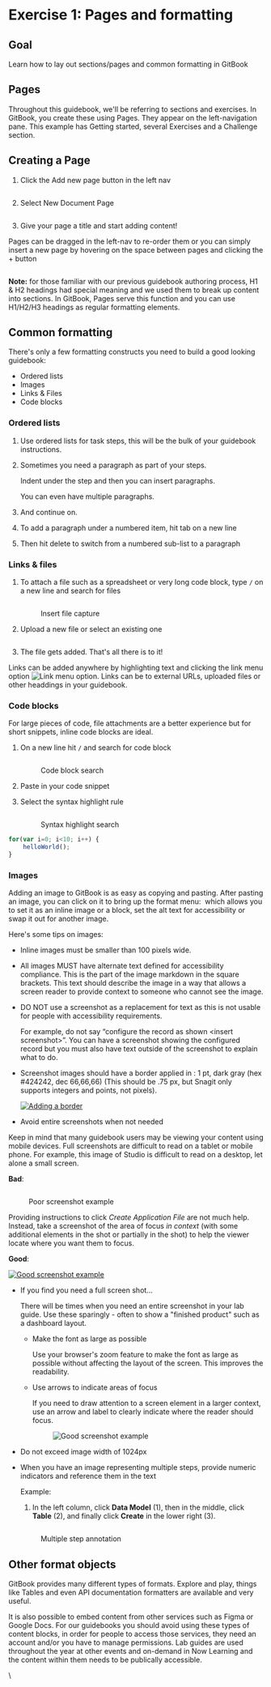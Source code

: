 # Exercise 1: Pages and formatting

## Goal

Learn how to lay out sections/pages and common formatting in GitBook

## Pages

Throughout this guidebook, we'll be referring to sections and exercises. In GitBook, you create these using Pages. They appear on the left-navigation pane. This example has Getting started, several Exercises and a Challenge section.

## Creating a Page

1.  Click the Add new page button in the left nav

    <figure><img src=".gitbook/assets/image.png" alt=""><figcaption></figcaption></figure>
2.  &#x20;Select New Document Page&#x20;

    <figure><img src=".gitbook/assets/image (1).png" alt=""><figcaption></figcaption></figure>
3. Give your page a title and start adding content!

Pages can be dragged in the left-nav to re-order them or you can simply insert a new page by hovering on the space between pages and clicking the + button&#x20;

<figure><img src=".gitbook/assets/image (2).png" alt=""><figcaption></figcaption></figure>

**Note:** for those familiar with our previous guidebook authoring process, H1 & H2 headings had special meaning and we used them to break up content into sections. In GitBook, Pages serve this function and you can use H1/H2/H3 headings as regular formatting elements.

## Common formatting

There's only a few formatting constructs you need to build a good looking guidebook:

* Ordered lists
* Images
* Links & Files
* Code blocks

### Ordered lists

1. Use ordered lists for task steps, this will be the bulk of your guidebook instructions.
2.  Sometimes you need a paragraph as part of your steps.

    Indent under the step and then you can insert paragraphs.&#x20;

    You can even have multiple paragraphs.
3. And continue on.
4. To add a paragraph under a numbered item, hit tab on a new line
5. Then hit delete to switch from a numbered sub-list to a paragraph

### Links & files

1.  To attach a file such as a spreadsheet or very long code block, type `/` on a new line and search for files

    <figure><img src=".gitbook/assets/image (9).png" alt=""><figcaption><p>Insert file capture</p></figcaption></figure>
2.  Upload a new file or select an existing one

    <figure><img src=".gitbook/assets/image (11).png" alt=""><figcaption></figcaption></figure>
3. The file gets added. That's all there is to it!

Links can be added anywhere by highlighting text and clicking the link menu option <img src=".gitbook/assets/image (12).png" alt="Link menu option" data-size="line">.  Links can be to external URLs, uploaded files or other headdings in your guidebook.

### Code blocks

For large pieces of code, file attachments are a better experience but for short snippets, inline code blocks are ideal.

1.  On a new line hit `/` and search for code block&#x20;

    <figure><img src=".gitbook/assets/image (13).png" alt=""><figcaption><p>Code block search</p></figcaption></figure>
2. Paste in your code snippet
3.  Select the syntax highlight rule

    <figure><img src=".gitbook/assets/image (14).png" alt=""><figcaption><p>Syntax highlight search</p></figcaption></figure>

```javascript
for(var i=0; i<10; i++) {
    helloWorld();
}
```

### Images

Adding an image to GitBook is as easy as copying and pasting. After pasting an image, you can click on it to bring up the format menu: <img src=".gitbook/assets/image (6).png" alt="" data-size="line"> which allows you to set it as an inline image or a block, set the alt text for accessibility or swap it out for another image.

Here's some tips on images:

* Inline images must be smaller than 100 pixels wide.
* All images MUST have alternate text defined for accessibility compliance. This is the part of the image markdown in the square brackets. This text should describe the image in a way that allows a screen reader to provide context to someone who cannot see the image.
*   DO NOT use a screenshot as a replacement for text as this is not usable for people with accessibility requirements.

    For example, do not say “configure the record as shown \<insert screenshot>”. You can have a screenshot showing the configured record but you must also have text outside of the screenshot to explain what to do.
*   Screenshot images should have a border applied in : 1 pt, dark gray (hex #424242, dec 66,66,66) (This should be .75 px, but Snagit only supports integers and points, not pixels).

    [![Adding a border](https://github.com/ServiceNowEvents/GuidebookTemplate/raw/master/images/2019-10-10-10-46-35.png)](https://github.com/ServiceNowEvents/GuidebookTemplate/raw/master/images/2019-10-10-10-46-35.png)
* Avoid entire screenshots when not needed

Keep in mind that many guidebook users may be viewing your content using mobile devices. Full screenshots are difficult to read on a tablet or mobile phone. For example, this image of Studio is difficult to read on a desktop, let alone a small screen.

**Bad**:

<figure><img src=".gitbook/assets/image (7).png" alt=""><figcaption><p>Poor screenshot example</p></figcaption></figure>

Providing instructions to click _Create Application File_ are not much help. Instead, take a screenshot of the area of focus _in context_ (with some additional elements in the shot or partially in the shot) to help the viewer locate where you want them to focus.

**Good**:

[![Good screenshot example](https://github.com/ServiceNowEvents/GuidebookTemplate/raw/master/images/2019-10-11-08-43-59.png)](https://github.com/ServiceNowEvents/GuidebookTemplate/raw/master/images/2019-10-11-08-43-59.png)

*   If you find you need a full screen shot...

    There will be times when you need an entire screenshot in your lab guide. Use these sparingly - often to show a "finished product" such as a dashboard layout.

    *   Make the font as large as possible

        Use your browser's zoom feature to make the font as large as possible without affecting the layout of the screen. This improves the readability.
    *   Use arrows to indicate areas of focus

        If you need to draw attention to a screen element in a larger context, use an arrow and label to clearly indicate where the reader should focus.



        <figure><img src="https://github.com/ServiceNowEvents/GuidebookTemplate/raw/master/images/2019-10-11-08-53-17.png" alt="Good screenshot example"><figcaption></figcaption></figure>
* Do not exceed image width of 1024px
*   When you have an image representing multiple steps, provide numeric indicators and reference them in the text

    Example:

    1. In the left column, click **Data Model** (1), then in the middle, click **Table** (2), and finally click **Create** in the lower right (3).



    <figure><img src="https://github.com/ServiceNowEvents/GuidebookTemplate/raw/master/images/2019-10-11-08-57-24.png" alt=""><figcaption><p>Multiple step annotation</p></figcaption></figure>

## Other format objects

GitBook provides many different types of formats.  Explore and play, things like Tables and even API documentation formatters are available and very useful.

It is also possible to embed content from other services such as Figma or Google Docs. For our guidebooks you should avoid using these types of content blocks, in order for people to access those services, they need an account and/or you have to manage permissions. Lab guides are used throughout the year at other events and on-demand in Now Learning and the content within them needs to be publically accessible.



\


